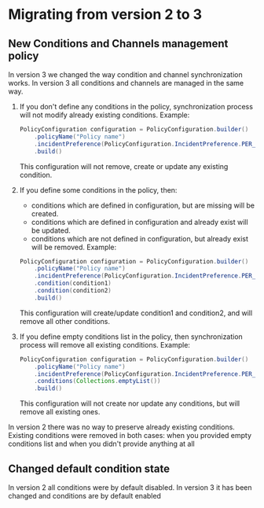 # Migrating from version 2 to 3

## New Conditions and Channels management policy

In version 3 we changed the way condition and channel synchronization works. In version 3 all conditions and channels are managed
 in the same way.

1. If you don't define any conditions in the policy, synchronization process will not modify already existing conditions.
   Example:
   ```java
   PolicyConfiguration configuration = PolicyConfiguration.builder()
       .policyName("Policy name")
       .incidentPreference(PolicyConfiguration.IncidentPreference.PER_POLICY)
       .build()
   ```
   This configuration will not remove, create or update any existing condition.
   
1. If you define some conditions in the policy, then:
    - conditions which are defined in configuration, but are missing will be created.
    - conditions which are defined in configuration and already exist will be updated.
    - conditions which are not defined in configuration, but already exist will be removed.
   Example:
   ```java
   PolicyConfiguration configuration = PolicyConfiguration.builder()
       .policyName("Policy name")
       .incidentPreference(PolicyConfiguration.IncidentPreference.PER_POLICY)
       .condition(condition1)
       .condition(condition2)
       .build()
   ```
   This configuration will create/update condition1 and condition2, and will remove all other conditions.
   
1. If you define empty conditions list in the policy, then synchronization process will remove all existing conditions.
   Example:
   ```java
   PolicyConfiguration configuration = PolicyConfiguration.builder()
       .policyName("Policy name")
       .incidentPreference(PolicyConfiguration.IncidentPreference.PER_POLICY)
       .conditions(Collections.emptyList())
       .build()
   ```
   This configuration will not create nor update any conditions, but will remove all existing ones.
   
In version 2 there was no way to preserve already existing conditions. Existing conditions were removed in both cases: 
when you 
provided empty conditions list and when you didn't provide anything at all

## Changed default condition state

In version 2 all conditions were by default disabled. In version 3 it has been changed and conditions are by default enabled